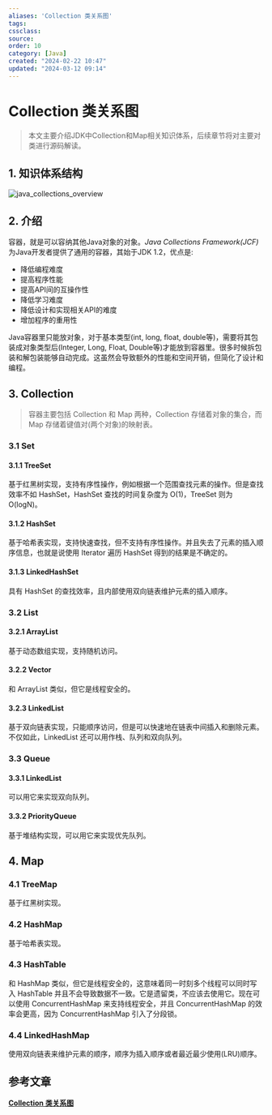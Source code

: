 ```yaml
---
aliases: 'Collection 类关系图'
tags: 
cssclass:
source:
order: 10 
category: [Java]
created: "2024-02-22 10:47"
updated: "2024-03-12 09:14"
---
```


# Collection 类关系图

> 本文主要介绍JDK中Collection和Map相关知识体系，后续章节将对主要对类进行源码解读。

## 1. 知识体系结构

![java_collections_overview](https://cdn.jsdelivr.net/gh/MrJackC/PicGoImages/other/202403120914766.png)

## 2. 介绍

容器，就是可以容纳其他Java对象的对象。*Java Collections Framework(JCF)* 为Java开发者提供了通用的容器，其始于JDK 1.2，优点是:

- 降低编程难度
- 提高程序性能
- 提高API间的互操作性
- 降低学习难度
- 降低设计和实现相关API的难度
- 增加程序的重用性

Java容器里只能放对象，对于基本类型(int, long, float, double等)，需要将其包装成对象类型后(Integer, Long, Float, Double等)才能放到容器里。很多时候拆包装和解包装能够自动完成。这虽然会导致额外的性能和空间开销，但简化了设计和编程。

## 3. Collection

> 容器主要包括 Collection 和 Map 两种，Collection 存储着对象的集合，而 Map 存储着键值对(两个对象)的映射表。

### 3.1 Set

#### 3.1.1 TreeSet

基于红黑树实现，支持有序性操作，例如根据一个范围查找元素的操作。但是查找效率不如 HashSet，HashSet 查找的时间复杂度为 O(1)，TreeSet 则为 O(logN)。

#### 3.1.2 HashSet

基于哈希表实现，支持快速查找，但不支持有序性操作。并且失去了元素的插入顺序信息，也就是说使用 Iterator 遍历 HashSet 得到的结果是不确定的。

#### 3.1.3 LinkedHashSet

具有 HashSet 的查找效率，且内部使用双向链表维护元素的插入顺序。

### 3.2 List

#### 3.2.1 ArrayList

基于动态数组实现，支持随机访问。

#### 3.2.2 Vector

和 ArrayList 类似，但它是线程安全的。

#### 3.2.3 LinkedList

基于双向链表实现，只能顺序访问，但是可以快速地在链表中间插入和删除元素。不仅如此，LinkedList 还可以用作栈、队列和双向队列。

### 3.3 Queue

#### 3.3.1 LinkedList

可以用它来实现双向队列。

#### 3.3.2 PriorityQueue

基于堆结构实现，可以用它来实现优先队列。

## 4. Map

### 4.1 TreeMap

基于红黑树实现。

### 4.2 HashMap

基于哈希表实现。

### 4.3 HashTable

和 HashMap 类似，但它是线程安全的，这意味着同一时刻多个线程可以同时写入 HashTable 并且不会导致数据不一致。它是遗留类，不应该去使用它。现在可以使用 ConcurrentHashMap 来支持线程安全，并且 ConcurrentHashMap 的效率会更高，因为 ConcurrentHashMap 引入了分段锁。

### 4.4 LinkedHashMap

使用双向链表来维护元素的顺序，顺序为插入顺序或者最近最少使用(LRU)顺序。

## 参考文章

[**Collection 类关系图**](https://pdai.tech/md/java/collection/java-collection-all.html)
